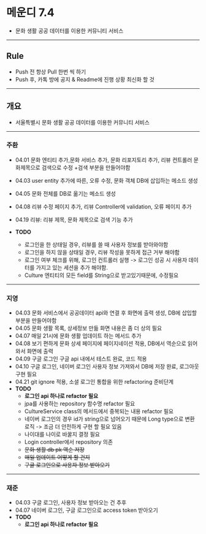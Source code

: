 # 메운디 7.4

- 문화 생활 공공 데이터를 이용한 커뮤니티 서비스
---
## Rule
- Push 전 항상 Pull 한번 씩 하기
- Push 후, 카톡 방에 공지 & Readme에 진행 상황 최신화 할 것
---

## 개요
- 서울특별시 문화 생활 공공 데이터를 이용한 커뮤니티 서비스

---

### 주환
- 04.01 문화 엔티티 추가,문화 서비스 추가, 문화 리포지토리 추가, 리뷰 컨트롤러 문화제목으로 검색으로 수정 +검색 부분을 만들어야함
- 04.03 user entity 추가에 따른, 오류 수정, 문화 객체 DB에 삽입하는 메소드 생성
- 04.05 문화 전체를 DB로 옮기는 메소드 생성
- 04.08 리뷰 수정 페이지 추가, 리뷰 Controller에 validation, 오류 페이지 추가
- 04.19 리뷰: 리뷰 제목, 문화 제목으로 검색 기능 추가

- **TODO**
  - 로그인을 한 상태일 경우, 리뷰를 쓸 때 사용자 정보를 받아와야함
  - 로그인을 하지 않을 상태일 경우, 리뷰 작성을 못하게 접근 거부 해야함
  - 로그인 여부 체크를 위해, 로그인 컨트롤러 실행 -> 로그인 성공 시 사용자 데이터를 가지고 있는 세션을 추가 해야함.
  - Culture 엔티티의 모든 field를 String으로 받고있기때문에, 수정필요
---

### 지영
- 04.03 문화 서비스에서 공공데이터 api와 연결 후 화면에 출력 생성, DB에 삽입할 부분을 만들어야함
- 04.05 문화 생활 목록, 상세정보 만듦 화면 내용은 좀 더 상의 필요
- 04.07 매일 21시에 문화 생활 업데이트 하는 메서드 추가
- 04.08 보기 편하게 문화 상세 페이지에 페이지네이션 적용, DB에서 역순으로 읽어와서 화면에 출력
- 04.09 구글 로그인 구글 api 내에서 테스트 완료, 코드 적용 
- 04.10 구글 로그인, 네이버 로그인 사용자 정보 가져와서 DB에 저장 완료, 로그아웃 구현 필요
- 04.21 git ignore 적용, 소셜 로그인 통합을 위한 refactoring 준비단계
- **TODO**
  - **로그인 api 하나로 refactor 필요** 
  - jpa를 사용하는 repository 함수명 refactor 필요
  - CultureService class의 메서드에서 중복되는 내용 refactor 필요
  - 네이버 로그인의 경우 id가 string으로 넘어오기 때문에 Long type으로 변환 로직 -> 조금 더 안전하게 구현 할 필요 있음
  - 나이대를 나이로 바꿀지 결정 필요
  - Login controller에서 repository 의존 
  - ~~문화 생활 db pk 역순 저장~~
  - ~~매일 업데이트 어떻게 할 건지~~
  - ~~구글 로그인으로 사용자 정보 받아오기~~
---

### 재준
- 04.03 구글 로그인, 사용자 정보 받아오는 건 추후
- 04.07 네이버 로그인, 구글 로그인으로 access token 받아오기
- **TODO**
  - **로그인 api 하나로 refactor 필요**
